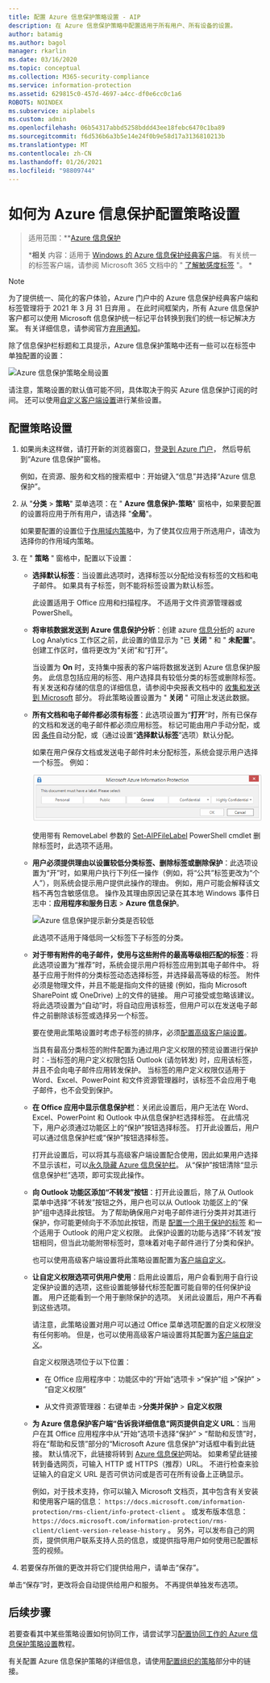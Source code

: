 ```yaml
---
title: 配置 Azure 信息保护策略设置 - AIP
description: 在 Azure 信息保护策略中配置适用于所有用户、所有设备的设置。
author: batamig
ms.author: bagol
manager: rkarlin
ms.date: 03/16/2020
ms.topic: conceptual
ms.collection: M365-security-compliance
ms.service: information-protection
ms.assetid: 629815c0-457d-4697-a4cc-df0e6cc0c1a6
ROBOTS: NOINDEX
ms.subservice: aiplabels
ms.custom: admin
ms.openlocfilehash: 06b54317abbd5258bddd43ee18febc6470c1ba89
ms.sourcegitcommit: f6d536b6a3b5e14e24f0b9e58d17a3136810213b
ms.translationtype: MT
ms.contentlocale: zh-CN
ms.lasthandoff: 01/26/2021
ms.locfileid: "98809744"
---
```

# <a name="how-to-configure-the-policy-settings-for-azure-information-protection"></a>如何为 Azure 信息保护配置策略设置

>适用范围：**[Azure 信息保护](https://azure.microsoft.com/pricing/details/information-protection)
>
>***相关** 内容：适用于 [Windows 的 Azure 信息保护经典客户端](faqs.md#whats-the-difference-between-the-azure-information-protection-classic-and-unified-labeling-clients)。 有关统一的标签客户端，请参阅 Microsoft 365 文档中的 " [了解敏感度标签](/microsoft-365/compliance/sensitivity-labels) "。 *

> [!NOTE] 
> 为了提供统一、简化的客户体验，Azure 门户中的 Azure 信息保护经典客户端和标签管理将于 2021 年 3 月 31 日弃用   。 在此时间框架内，所有 Azure 信息保护客户都可以使用 Microsoft 信息保护统一标记平台转换到我们的统一标记解决方案。 有关详细信息，请参阅官方[弃用通知](https://aka.ms/aipclassicsunset)。

除了信息保护栏标题和工具提示，Azure 信息保护策略中还有一些可以在标签中单独配置的设置：

![Azure 信息保护策略全局设置](./media/defaultsettings-aip.png)

请注意，策略设置的默认值可能不同，具体取决于购买 Azure 信息保护订阅的时间。 还可以使用[自定义客户端设置](./rms-client/client-admin-guide-customizations.md)进行某些设置。

## <a name="to-configure-the-policy-settings"></a>配置策略设置

1. 如果尚未这样做，请打开新的浏览器窗口，[登录到 Azure 门户](configure-policy.md#signing-in-to-the-azure-portal)， 然后导航到“Azure 信息保护”窗格。
    
    例如，在资源、服务和文档的搜索框中：开始键入“信息”并选择“Azure 信息保护”。

2. 从 "**分类**  >  **策略**" 菜单选项：在 " **Azure 信息保护-策略**" 窗格中，如果要配置的设置将应用于所有用户，请选择 "**全局**"。
    
    如果要配置的设置位于[作用域内策略](configure-policy-scope.md)中，为了使其仅应用于所选用户，请改为选择你的作用域内策略。

3. 在 " **策略** " 窗格中，配置以下设置：
    
   - **选择默认标签**：当设置此选项时，选择标签以分配给没有标签的文档和电子邮件。 如果具有子标签，则不能将标签设置为默认标签。
        
        此设置适用于 Office 应用和扫描程序。 不适用于文件资源管理器或 PowerShell。
    
    - **将审核数据发送到 Azure 信息保护分析**：创建 azure [信息分析](reports-aip.md)的 azure Log Analytics 工作区之前，此设置的值显示为 "已 **关闭** " 和 " **未配置**"。 创建工作区时，值将更改为“关闭”和“打开”。
        
        当设置为 **On** 时，支持集中报表的客户端将数据发送到 Azure 信息保护服务。 此信息包括应用的标签、用户选择具有较低分类的标签或删除标签。 有关发送和存储的信息的详细信息，请参阅中央报表文档中的 [收集和发送到 Microsoft](reports-aip.md#information-collected-and-sent-to-microsoft) 部分。 将此策略设置设置为 " **关闭** " 可阻止发送此数据。
    
    - **所有文档和电子邮件都必须有标签**：此选项设置为“**打开**”时，所有已保存的文档和发送的电子邮件都必须应用标签。 标记可能由用户手动分配，或因 [条件](configure-policy-classification.md)自动分配，或（通过设置“**选择默认标签**”选项）默认分配。
        
       如果在用户保存文档或发送电子邮件时未分配标签，系统会提示用户选择一个标签。 例如：
        
       ![Azure 信息保护提示（如果强制实施了标记）](./media/info-protect-enforce-labelv2.png)
        
       使用带有 RemoveLabel 参数的 [Set-AIPFileLabel](/powershell/module/azureinformationprotection/set-aipfilelabel) PowerShell cmdlet 删除标签时，此选项不适用。
        
   - **用户必须提供理由以设置较低分类标签、删除标签或删除保护**：此选项设置为“开”时，如果用户执行下列任一操作（例如，将“公共”标签更改为“个人”），则系统会提示用户提供此操作的理由。 例如，用户可能会解释该文档不再包含敏感信息。 操作及其理由原因记录在其本地 Windows 事件日志中：**应用程序和服务日志**  >  **Azure 信息保护**。  
        
       ![Azure 信息保护提示新分类是否较低](./media/info-protect-lower-justification.png)
        
       此选项不适用于降低同一父标签下子标签的分类。
        
   - **对于带有附件的电子邮件，使用与这些附件的最高等级相匹配的标签**：将此选项设置为“推荐”时，系统会提示用户将标签应用到其电子邮件中。 将基于应用于附件的分类标签动态选择标签，并选择最高等级的标签。 附件必须是物理文件，并且不能是指向文件的链接 (例如，指向 Microsoft SharePoint 或 OneDrive) 上的文件的链接。 用户可接受或忽略该建议。 将此选项设置为“自动”时，将自动应用该标签，但用户可以在发送电子邮件之前删除该标签或选择另一个标签。
        
        要在使用此策略设置时考虑子标签的排序，必须[配置高级客户端设置](./rms-client/client-admin-guide-customizations.md#enable-order-support-for-sublabels-on-attachments)。
        
        当具有最高分类标签的附件配置为通过用户定义权限的预览设置进行保护时：-当标签的用户定义权限包括 Outlook (请勿转发) 时，应用该标签，并且不会向电子邮件应用转发保护。 当标签的用户定义权限仅适用于 Word、Excel、PowerPoint 和文件资源管理器时，该标签不会应用于电子邮件，也不会受到保护。
    
   - **在 Office 应用中显示信息保护栏**：关闭此设置后，用户无法在 Word、Excel、PowerPoint 和 Outlook 中从信息保护栏选择标签。 在此情况下，用户必须通过功能区上的“保护”按钮选择标签。 打开此设置后，用户可以通过信息保护栏或“保护”按钮选择标签。
        
       打开此设置后，可以将其与高级客户端设置配合使用，因此如果用户选择不显示该栏，可以[永久隐藏 Azure 信息保护栏](./rms-client/client-admin-guide-customizations.md#permanently-hide-the-azure-information-protection-bar)。 从“保护”按钮清除“显示信息保护栏”选项，即可实现此操作。
    
   - **向 Outlook 功能区添加“不转发”按钮**：打开此设置后，除了从 Outlook 菜单中选择“不转发”按钮之外，用户也可以从 Outlook 功能区上的“保护”组中选择此按钮。 为了帮助确保用户对电子邮件进行分类并对其进行保护，你可能更倾向于不添加此按钮，而是 [配置一个用于保护的标签](configure-policy-protection.md) 和一个适用于 Outlook 的用户定义权限。 此保护设置的功能与选择“不转发”按钮相同，但当此功能附带标签时，意味着对电子邮件进行了分类和保护。
    
       也可以使用高级客户端设置将此策略设置配置为[客户端自定义](./rms-client/client-admin-guide-customizations.md#hide-or-show-the-do-not-forward-button-in-outlook)。
    
   - **让自定义权限选项可供用户使用**：启用此设置后，用户会看到用于自行设定保护设置的选项，这些设置能够替代标签配置可能自带的任何保护设置。 用户还能看到一个用于删除保护的选项。 关闭此设置后，用户不再看到这些选项。
        
       请注意，此策略设置对用户可以通过 Office 菜单选项配置的自定义权限没有任何影响。 但是，也可以使用高级客户端设置将其配置为[客户端自定义](./rms-client/client-admin-guide-customizations.md#make-the-custom-permissions-options-available-or-unavailable-to-users)。
        
       自定义权限选项位于以下位置：
        
       - 在 Office 应用程序中：功能区中的“开始”选项卡 >“保护”组 >“保护” > “自定义权限”
        
       - 从文件资源管理器：右键单击 >**分类并保护**  >  **自定义权限**
    
   - **为 Azure 信息保护客户端“告诉我详细信息”网页提供自定义 URL**：当用户在其 Office 应用程序中从“开始”选项卡选择“保护” > “帮助和反馈”时，将在“帮助和反馈”部分的“Microsoft Azure 信息保护”对话框中看到此链接。 默认情况下，此链接将转到 [Azure 信息保护](https://www.microsoft.com/cloud-platform/azure-information-protection)网站。 如果希望此链接转到备选网页，可输入 HTTP 或 HTTPS（推荐）URL。 不进行检查来验证输入的自定义 URL 是否可供访问或是否可在所有设备上正确显示。
        
       例如，对于技术支持，你可以输入 Microsoft 文档页，其中包含有关安装和使用客户端的信息： `https://docs.microsoft.com/information-protection/rms-client/info-protect-client` 。 或发布版本信息： `https://docs.microsoft.com/information-protection/rms-client/client-version-release-history` 。 另外，可以发布自己的网页，提供供用户联系支持人员的信息，或提供指导用户如何使用已配置标签的视频。

4. 若要保存所做的更改并将它们提供给用户，请单击“保存”。

单击“保存”时，更改将会自动提供给用户和服务。 不再提供单独发布选项。

## <a name="next-steps"></a>后续步骤

若要查看其中某些策略设置如何协同工作，请尝试学习[配置协同工作的 Azure 信息保护策略设置](infoprotect-settings-tutorial.md)教程。

有关配置 Azure 信息保护策略的详细信息，请使用[配置组织的策略](configure-policy.md#configuring-your-organizations-policy)部分中的链接。